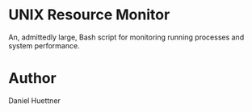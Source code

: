 # UNIX Resource Monitor
An, admittedly large, Bash script for monitoring running processes and system performance.

# Author
Daniel Huettner
